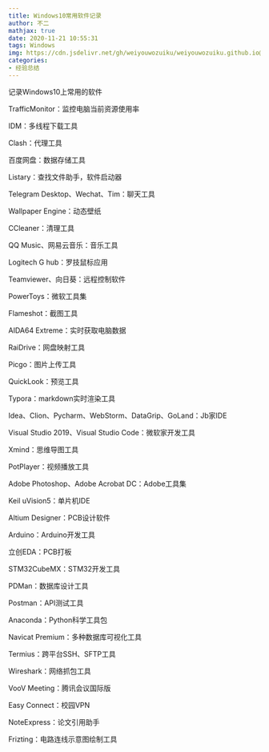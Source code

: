 ```yaml
---
title: Windows10常用软件记录
author: 不二
mathjax: true
date: 2020-11-21 10:55:31
tags: Windows
img: https://cdn.jsdelivr.net/gh/weiyouwozuiku/weiyouwozuiku.github.io@src/source/_posts/PageImg/win10.jpeg
categories: 
- 经验总结
---
```


记录Windows10上常用的软件

TrafficMonitor：监控电脑当前资源使用率

IDM：多线程下载工具

Clash：代理工具

百度网盘：数据存储工具

Listary：查找文件助手，软件启动器

Telegram Desktop、Wechat、Tim：聊天工具

Wallpaper Engine：动态壁纸

CCleaner：清理工具

QQ Music、网易云音乐：音乐工具

Logitech G hub：罗技鼠标应用

Teamviewer、向日葵：远程控制软件

PowerToys：微软工具集

Flameshot：截图工具

AIDA64 Extreme：实时获取电脑数据

RaiDrive：网盘映射工具

Picgo：图片上传工具

QuickLook：预览工具

Typora：markdown实时渲染工具

Idea、Clion、Pycharm、WebStorm、DataGrip、GoLand：Jb家IDE

Visual Studio 2019、Visual Studio Code：微软家开发工具

Xmind：思维导图工具

PotPlayer：视频播放工具

Adobe Photoshop、Adobe Acrobat DC：Adobe工具集

Keil uVision5：单片机IDE

Altium Designer：PCB设计软件

Arduino：Arduino开发工具

立创EDA：PCB打板

STM32CubeMX：STM32开发工具

PDMan：数据库设计工具

Postman：API测试工具

Anaconda：Python科学工具包

Navicat Premium：多种数据库可视化工具

Termius：跨平台SSH、SFTP工具

Wireshark：网络抓包工具

VooV Meeting：腾讯会议国际版

Easy Connect：校园VPN

NoteExpress：论文引用助手

Frizting：电路连线示意图绘制工具

